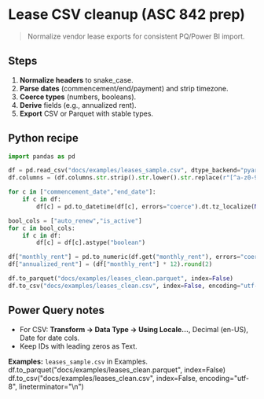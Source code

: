 # Lease CSV cleanup (ASC 842 prep)

> Normalize vendor lease exports for consistent PQ/Power BI import.

## Steps
1. **Normalize headers** to snake_case.
2. **Parse dates** (commencement/end/payment) and strip timezone.
3. **Coerce types** (numbers, booleans).
4. **Derive** fields (e.g., annualized rent).
5. **Export** CSV or Parquet with stable types.

## Python recipe
```python
import pandas as pd

df = pd.read_csv("docs/examples/leases_sample.csv", dtype_backend="pyarrow", encoding="utf-8")
df.columns = (df.columns.str.strip().str.lower().str.replace(r"[^a-z0-9]+","_", regex=True))

for c in ["commencement_date","end_date"]:
    if c in df:
        df[c] = pd.to_datetime(df[c], errors="coerce").dt.tz_localize(None)

bool_cols = ["auto_renew","is_active"]
for c in bool_cols:
    if c in df:
        df[c] = df[c].astype("boolean")

df["monthly_rent"] = pd.to_numeric(df.get("monthly_rent"), errors="coerce")
df["annualized_rent"] = (df["monthly_rent"] * 12).round(2)

df.to_parquet("docs/examples/leases_clean.parquet", index=False)
df.to_csv("docs/examples/leases_clean.csv", index=False, encoding="utf-8", lineterminator="\n")
```

## Power Query notes
- For CSV: **Transform → Data Type → Using Locale…**, Decimal (en-US), Date for date cols.
- Keep IDs with leading zeros as Text.

**Examples:** `leases_sample.csv` in Examples.
df.to_parquet("docs/examples/leases_clean.parquet", index=False)
df.to_csv("docs/examples/leases_clean.csv", index=False, encoding="utf-8", lineterminator="\n")
